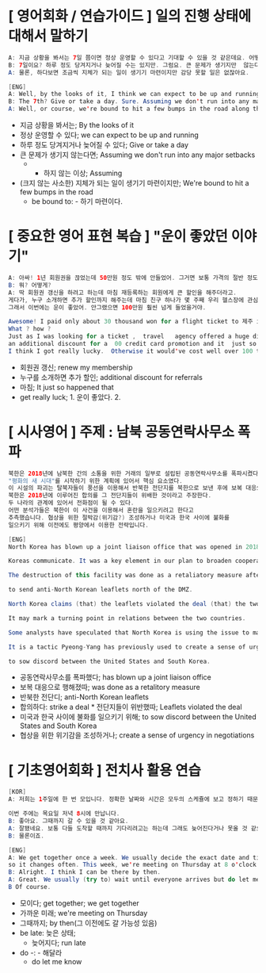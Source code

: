 # [ 영어회화 / 연습가이드 ] 일의 진행 상태에 대해서 말하기
```java
A: 지금 상황을 봐서는 7일 쯤이면 정상 운영할 수 있다고 기대할 수 있을 것 같은데요. 어떻게 생각해요?
B: 7일이요? 하루 정도 당겨지거나 늦어질 수는 있지만. 그럼요. 큰 문제가 생기지만  않는다면요.
A: 물론, 하다보면 조금씩 지체가 되는 일이 생기기 마련이지만 감당 못할 일은 없잖아요.

[ENG]
A: Well, by the looks of it, I think we can expect to be up and running by the 7th. What do you think?
B: The 7th? Give or take a day. Sure. Assuming we don't run into any major setbacks.
A: Well, or course, we're bound to hit a few bumps in the road along the way but there's nothing we can't handle.
```
* 지금 상황을 봐서는; By the looks of it
* 정상 운영할 수 있다; we can expect to be up and running 
* 하루 정도 당겨지거나 늦어질 수 있다; Give or take a day
* 큰 문제가 생기지 않는다면; Assuming we don't run into any major setbacks
     * - 하지 않는 이상; Assuming
* (크지 않는 사소한) 지체가 되는 일이 생기기 마련이지만; We're bound to hit a few bumps in the road
     * be bound to: - 하기 마련이다.

# [ 중요한 영어 표현 복습 ] "운이 좋았던 이야기"
```java
A: 아싸! 1년 회원권을 끊었는데 50만원 정도 밖에 안들었어. 그거면 보통 가격의 절반 정도 밖에 안돼.
B: 뭐? 어떻게?
A: 딱 회원권 갱신을 하려고 하는데 마침 재등록하는 회원에게 큰 할인을 해주더라고. 
게다가, 누구 소개하면 추가 할인까지 해주는데 마침 친구 하나가 몇 주째 우리 헬스장에 관심을 갖고 있었거든. 
그래서 이번에는 운이 좋았어. 안그랬으면 100만원 훨씬 넘게 들었을거야.

Awesome! I paid only about 30 thousand won for a flight ticket to 제주 island. 
What ? how ?
Just as I was looking for a ticket ,  travel   agency offered a huge discount   on it .Plus ,
an additional discount for a  00 credit card promotion and it  just so happened that 00 card is my most used one.
I think I got really lucky.  Otherwise it would've cost well over 100 thousand won.
```
* 회원권 갱신; renew my membership
* 누구를 소개하면 추가 할인; additional discount for referrals
* 마침; It just so happened that
* get really luck; 1. 운이 좋았다. 2. 

# [ 시사영어 ] 주제 : 남북 공동연락사무소 폭파
```java
북한은 2018년에 남북한 간의 소통을 위한 거래의 일부로 설립된 공동연락사무소를 폭파시켰다. 그것은 협력을 확대하고 
"평화의 새 시대"를 시작하기 위한 계획에 있어서 핵심 요소였다. 
이 시설의 파괴는 탈북자들이 풍선을 이용해서 반북한 전단지를 북한으로 보낸 후에 보복 대응으로 행해졌다.
북한은 2018년에 이루어진 합의를 그 전단지들이 위배한 것이라고 주장한다.
두 나라의 관계에 있어서 전화점이 될 수 있다.
어떤 분석가들은 북한이 이 사건을 이용해서 혼란을 일으키려고 한다고 
추측했습니다. 협상을 위한 절박감(위기감?) 조성하거나 미국과 한국 사이에 불화를 
일으키기 위해 이전에도 평양에서 이용한 전략입니다.

[ENG]
North Korea has blown up a joint liaison office that was opened in 2018 as part of a deal to help the two 

Koreas communicate. It was a key element in our plan to broaden cooperation and to start "a new era of peace".

The destruction of this facility was done as a retaliatory measure after a group of defectors used balloons 

to send anti-North Korean leaflets north of the DMZ. 

North Korea claims (that) the leaflets violated the deal (that) the two countries struck back in 2018.

It may mark a turning point in relations between the two countries.

Some analysts have speculated that North Korea is using the issue to manufacture a crisis. 

It is a tactic Pyeong-Yang has previously used to create a sense of urgency in negotiations or 

to sow discord between the United States and South Korea.
```
* 공동연락사무소를 폭파했다; has blown up a joint liaison office
* 보복 대응으로 행해졌따; was done as a retalitory measure
* 반북한 전단디; anti-North Korean leaflets
* 합의하다: strike a deal
      * 전단지들이 위반했따; Leaflets violated the deal
* 미국과 한국 사이에 불화를 일으키기 위해; to sow discord between the United States and South Korea
* 협상을 위한 위기감을 조성하거나; create a sense of urgency in negotiations

# [ 기초영어회화 ] 전치사 활용 연습
```java
[KOR]
A: 저희는 1주일에 한 번 모입니다. 정확한 날짜와 시간은 모두의 스케쥴에 보고 정하기 때문에 자주 바뀝니다. 

이번 주에는 목요일 저녁 8시에 만납니다.
B: 좋아요. 그때까지 갈 수 있을 것 같아요.
A: 잘됐네요. 보통 다들 도착할 때까지 기다리려고는 하는데 그래도 늦어진다거나 못올 것 같으면 연락을 꼭 좀 주세요.
B: 물론이죠.

[ENG]
A: We get together once a week. We usually decide the exact date and time based on everyone's schedule 
so it changes often. This week, we're meeting on Thursday at 8 o'clock in the evening.
B: Alright. I think I can be there by then.
A: Great. We usually (try to) wait until everyone arrives but do let me know if you're running late or if you can't make it.
B Of course.
```
* 모이다; get together; we get together
* 가까운 미래; we're meeting on Thursday
* 그때까지; by then(그 이전에도 갈 가능성 있음)
* be late: 늦은 상태;
    * 늦어지다; run late
* do -: - 해달라
    * do let me know
